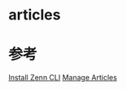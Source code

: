 # articles

# 参考

[Install Zenn CLI](https://zenn.dev/zenn/articles/install-zenn-cli)
[Manage Articles](https://zenn.dev/zenn/articles/zenn-cli-guide)
